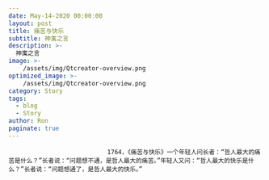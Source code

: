 ```yaml
---
date: May-14-2020 00:00:00
layout: post
title: 痛苦与快乐
subtitle: 神寓之言
description: >-
  神寓之言
image: >-
    /assets/img/Qtcreator-overview.png
optimized_image: >-
    /assets/img/Qtcreator-overview.png
category: Story
tags:
  - blog
  - Story
author: Ron
paginate: true
---
```


							　　1764，《痛苦与快乐》一个年轻人问长者：“哲人最大的痛苦是什么？”长者说：“问题想不通，是哲人最大的痛苦。”年轻人又问：“哲人最大的快乐是什么？”长者说：“问题想通了，是哲人最大的快乐。”
							
							
						